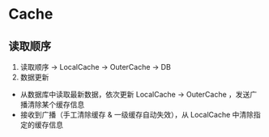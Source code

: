 Cache
==========================
读取顺序
-----------
1. 读取顺序 -> LocalCache -> OuterCache -> DB
2. 数据更新
 * 从数据库中读取最新数据，依次更新 LocalCache -> OuterCache ，发送广播清除某个缓存信息
 * 接收到广播（手工清除缓存 & 一级缓存自动失效），从 LocalCache 中清除指定的缓存信息

